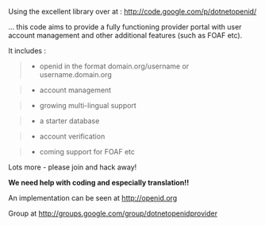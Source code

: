 Using the excellent library over at :
http://code.google.com/p/dotnetopenid/

... this code aims to provide a fully functioning provider portal with user account management and other additional features (such as FOAF etc).

It includes :

> - openid in the format domain.org/username or username.domain.org

> - account management

> - growing multi-lingual support

> - a starter database

> - account verification

> - coming support for FOAF etc


Lots more - please join and hack away!

**We need help with coding and especially translation!!**

An implementation can be seen at http://openid.org

Group at http://groups.google.com/group/dotnetopenidprovider